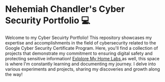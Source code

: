 # Nehemiah Chandler's Cyber Security Portfolio 💻
Welcome to my Cyber Secuirty Portfolio! This repository showcases my expertise and accomplishments in the field of cybersecurity related to the Google Cyber Security Certificate Program.
Here, you'll find a collection of projects that demonstrate my commitment to ensuring digital safety and protecting sensitive information!
[ Exlplore My Home Labs ]([https://www.notion.so/My-Home-Labs-63ab5efdf7b142258e4070fb9ac0b456?pvs=4](https://brazen-pan-ddf.notion.site/My-Home-Labs-63ab5efdf7b142258e4070fb9ac0b456))
as well, this space is where I'm constantly learning and documenting my journey. I delve into various experiments and projects, sharing my discoveries and growth along the way!
